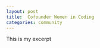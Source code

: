 ```yaml
---
layout: post
title:  Cofounder Women in Coding
categories: community
---
```


<p>This is my excerpt</p>